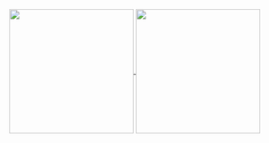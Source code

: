 <a href="https://github.com/milliorn/convoychat">
  <img height=224 align="center" src="https://github-readme-stats.vercel.app/api/top-langs?username=milliorn&layout=compact&langs_count=10&theme=transparent&card_width=320" />
</a>
<a href="https://github.com/milliorn/github-readme-stats">
  <img height=224 align="center" src="https://github-readme-stats.vercel.app/api?username=milliorn&theme=transparent&hide_rank=true" />
</a>

